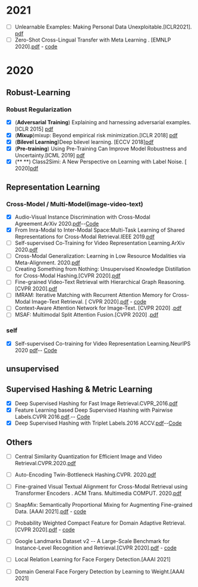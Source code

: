 # 2021
- [ ] Unlearnable Examples:  Making Personal Data Unexploitable.[ICLR2021]. [pdf](https://arxiv.org/pdf/2101.04898.pdf)
- [ ] Zero-Shot Cross-Lingual Transfer with Meta Learning . [EMNLP 2020].[pdf](https://www.aclweb.org/anthology/2020.emnlp-main.368.pdf) - [code](https://github.com/copenlu/X-MAML)

# 2020
## Robust-Learning
### Robust Regularization
- [x] (**Adversarial Training**) Explaining and harnessing adversarial examples.[ICLR 2015] [pdf](https://arxiv.org/pdf/1412.6572.pdf) 
- [x] (**Mixup**)mixup: Beyond empirical risk minimization.[ICLR 2018] [pdf](https://arxiv.org/pdf/1710.09412.pdf)
- [x] (**Bilevel Learning**)Deep bilevel learning. [ECCV 2018][pdf](https://arxiv.org/pdf/1809.01465.pdf)
- [x] (**Pre-training**) Using Pre-Training Can Improve Model Robustness and Uncertainty.[ICML 2019] [pdf](https://arxiv.org/abs/1901.09960?context=cs.CV)
- [x] (**  **) Class2Simi: A New Perspective on Learning with Label Noise. [ 2020][pdf](https://arxiv.org/pdf/2006.07831.pdf)
## Representation Learning

### Cross-Model / Multi-Model(image-video-text)
- [x] Audio-Visual Instance Discrimination with Cross-Modal Agreement.ArXiv 2020.[pdf](https://arxiv.org/pdf/2004.12943.pdf)--[Code](https://github.com/GZHU-YangPeng/AVID-CMA)
- [x] From Inra-Modal to Inter-Modal Space:Multi-Task Learning of Shared Representations for Cross-Modal Retrieval.IEEE 2019.[pdf](https://ieeexplore.ieee.org/stamp/stamp.jsp?tp=&arnumber=8919383) 
- [ ] Self-supervised Co-Training for Video Representation Learning.ArXiv 2020.[pdf](https://arxiv.org/pdf/2010.09709.pdf)
- [ ] Cross-Modal Generalization: Learning in Low Resource Modalities via Meta-Alignment. 2020.[pdf](https://arxiv.org/pdf/2012.02813.pdf)
- [ ] Creating Something from Nothing: Unsupervised Knowledge Distillation for Cross-Modal Hashing.[CVPR 2020].[pdf](https://arxiv.org/pdf/2004.00280.pdf)
- [ ] Fine-grained Video-Text Retrieval with Hierarchical Graph Reasoning.[CVPR 2020].[pdf](https://arxiv.org/pdf/2003.00392.pdf)
- [ ] IMRAM: Iterative Matching with Recurrent Attention Memory for Cross-Modal Image-Text Retrieval. [ CVPR 2020].[pdf](https://arxiv.org/pdf/2003.03772.pdf) - [code](https://github.com/HuiChen24/IMRAM)
- [ ] Context-Aware Attention Network for Image-Text. [CVPR 2020] .[pdf](https://ieeexplore.ieee.org/stamp/stamp.jsp?tp=&arnumber=9157657)
- [ ] MSAF: Multimodal Split Attention Fusion.[CVPR 2020] .[pdf](https://arxiv.org/pdf/2012.07175.pdf)                
### self
- [x] Self-supervised Co-training for Video Representation Learning.NeurIPS 2020 [pdf](https://arxiv.org/pdf/2010.09709.pdf)-- [Code](https://github.com/TengdaHan/CoCLR)
## unsupervised
## Supervised Hashing & Metric Learning
- [x] Deep Supervised Hashing for Fast Image Retrieval.CVPR_2016.[pdf](https://www.cv-foundation.org/openaccess/content_cvpr_2016/papers/Liu_Deep_Supervised_Hashing_CVPR_2016_paper.pdf)
- [x] Feature Learning based Deep Supervised Hashing with Pairwise Labels.CVPR 2016.[pdf](https://arxiv.org/pdf/1511.03855.pdf).-- [Code](https://github.com/GZHU-YangPeng/DPSH-pytorch)
- [x] Deep Supervised Hashing with Triplet Labels.2016 ACCV.[pdf](https://arxiv.org/pdf/1612.03900v1.pdf)--[Code](https://github.com/swuxyj/DeepHash-pytorch)  
## Others
- [ ] Central Similarity Quantization for Efficient Image and Video Retrieval.CVPR.2020.[pdf](https://arxiv.org/pdf/1908.00347.pdf)
- [ ] Auto-Encoding Twin-Bottleneck Hashing.CVPR. 2020.[pdf](https://arxiv.org/pdf/2002.11930.pdf)
- [ ] Fine-grained Visual Textual Alignment for Cross-Modal Retrieval using Transformer Encoders . ACM Trans. Multimedia COMPUT. 2020.[pdf](https://arxiv.org/pdf/2008.05231.pdf)
- [ ] SnapMix: Semantically Proportional Mixing for Augmenting Fine-grained Data. [AAAI 2021].[pdf](https://arxiv.org/pdf/2012.04846.pdf) - [code](https://github.com/Shaoli-Huang/SnapMix)
- [ ] Probability Weighted Compact Feature for Domain Adaptive Retrieval.[CVPR 2020].[pdf](https://arxiv.org/pdf/2003.03293.pdf) - [code](https://github.com/fuxianghuang1/PWCF)
- [ ] Google Landmarks Dataset v2 -- A Large-Scale Benchmark for Instance-Level Recognition and Retrieval.[CVPR 2020].[pdf](https://arxiv.org/pdf/2004.01804.pdf) - [code](https://github.com/cvdfoundation/google-landmark)
- [ ] Local Relation Learning for Face Forgery Detection.[AAAI 2021]
- [ ] Domain General Face Forgery Detection by Learning to Weight.[AAAI 2021]



